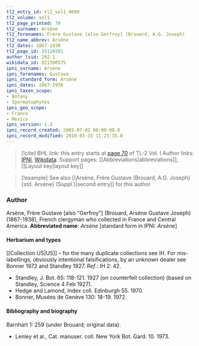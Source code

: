 ```yaml
---
tl2_entry_id: tl2_vol1_0099
tl2_volume: vol1
tl2_page_printed: 70
tl2_surname: Arsène
tl2_forenames: Frère Gustave [also Gerfroy] (Brouard, A.G. Joseph)
tl2_name_abbrev: Arsène
tl2_dates: 1867-1938
tl2_page_id: 33120201
author_lsid: 292-1
wikidata_id: Q21390575
ipni_surname: Arsène
ipni_forenames: Gustave
ipni_standard_form: Arsène
ipni_dates: 1867-1938
ipni_taxon_scope: 
- Botany
- Spermatophytes
ipni_geo_scope: 
- France
- Mexico
ipni_version: 1.3
ipni_record_created: 2003-07-02 00:00:00.0
ipni_record_modified: 2010-03-15 11:23:35.0
---
```


> [!cite] BHL link: this entry starts at [page 70](https://www.biodiversitylibrary.org/page/33120201) of TL-2 Vol. I
> Author links: [IPNI](https://www.ipni.org/a/292-1), [Wikidata](https://www.wikidata.org/wiki/Q21390575). Support pages: [[Abbreviations|abbreviations]], [[Layout key|layout key]]

> [!example] See also [[Arsène, Frère Gustave (Brouard, A.G. Joseph) {std. Arsène} (Suppl.)|second entry]] for this author

### Author

Arsène, Frère Gustave \[also "Gerfroy"\] (Brouard, Arsène Gustave Joseph) (1867-1938), French clergyman who collected in France and Central America. 
**Abbreviated name**: *Arsène* \[standard form in IPNI: *Arsène*\]

#### Herbarium and types

[[Collection US|US]] – for the many duplicate collections see IH. For mis-labellings, obviously intentional falsifications, by an unknown dealer see Bonner 1972 and Standley 1927.
*Ref*.: IH 2: 42.
- Standley, J. Bot. 65: 118-121. 1927 (on counterfeit collection) (based on Standley, Science 4 Feb 1927).
- Hedge and Lamond, Index coll. Edinburgh 55. 1970.
- Bonner, Musées de Genève 130: 18-19. 1972.

#### Bibliography and biography

Barnhart 1: 259 (under Brouard; original data).
- Lenley et al., Cat. manuser. coll. New York Bot. Gard. 10. 1973.

